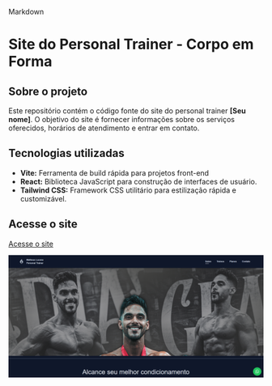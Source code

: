 Markdown
# **Site do Personal Trainer - Corpo em Forma**

## Sobre o projeto
Este repositório contém o código fonte do site do personal trainer **[Seu nome]**. O objetivo do site é fornecer informações sobre os serviços oferecidos, horários de atendimento e entrar em contato.

## Tecnologias utilizadas
* **Vite:** Ferramenta de build rápida para projetos front-end
* **React:** Biblioteca JavaScript para construção de interfaces de usuário.
* **Tailwind CSS:** Framework CSS utilitário para estilização rápida e customizável.



## Acesse o site
[Acesse o site](https://seu-usuario.github.io/seu-repositorio)

![Imagem do site](./src/assets/img/screenshot.png)